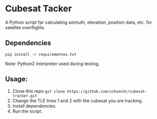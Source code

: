 # Cubesat Tacker

A Python script fpr calculating azimuth, elevation, position data, etc. for satellite overflights.

## Dependencies 

`pip install -r requirementes.txt`

Note: Python2 interpreter used during testing.

## Usage:

1. Clone this repo `git clone https://github.com/schoon3r/cubesat-tracker.git`
2. Change the TLE lines 1 and 2 with the cubesat you are tracking.
3. Install dependencies.
4. Run the script.
